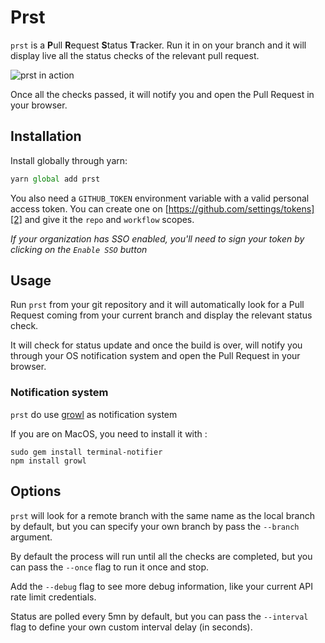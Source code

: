 # Prst

`prst` is a **P**ull **R**equest **S**tatus **T**racker. Run it in on your
branch and it will display live all the status checks of the relevant pull
request.

![prst in action][1]

Once all the checks passed, it will notify you and open the Pull Request in your
browser.

## Installation

Install globally through yarn:

```javascript
yarn global add prst
```

You also need a `GITHUB_TOKEN` environment variable with a valid personal access
token. You can create one on [https://github.com/settings/tokens][2] and give it
the `repo` and `workflow` scopes.

_If your organization has SSO enabled, you'll need to sign your token by
clicking on the `Enable SSO` button_

## Usage

Run `prst` from your git repository and it will automatically look for
a Pull Request coming from your current branch and display the relevant status
check.

It will check for status update and once the build is over, will notify you
through your OS notification system and open the Pull Request in your browser.

### Notification system

`prst` do use [growl][3] as notification system

If you are on MacOS, you need to install it with :

```
sudo gem install terminal-notifier
npm install growl
```

## Options

`prst` will look for a remote branch with the same name as the local branch by
default, but you can specify your own branch by pass the `--branch` argument.

By default the process will run until all the checks are completed, but you can
pass the `--once` flag to run it once and stop.

Add the `--debug` flag to see more debug information, like your current API rate
limit credentials.

Status are polled every 5mn by default, but you can pass the `--interval` flag
to define your own custom interval delay (in seconds).

[1]: https://raw.githubusercontent.com/pixelastic/prst/master/.github/screenshot.png
[2]: https://github.com/settings/tokens
[3]: https://classic.yarnpkg.com/en/package/growl
